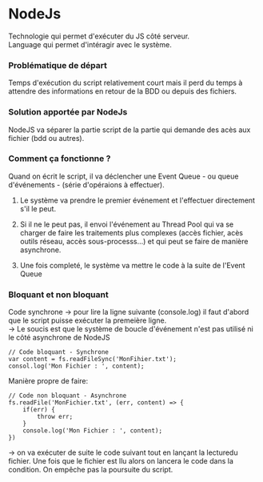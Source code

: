 # NodeJs

Technologie qui permet d'exécuter du JS côté serveur.  
Language qui permet d'intéragir avec le système.

### Problématique de départ  

Temps d'exécution du script relativement court mais il perd du temps à attendre des informations en retour de la BDD ou depuis des fichiers.

### Solution apportée par NodeJs

NodeJS va séparer la partie script de la partie qui demande des acès aux fichier (bdd ou autres).

### Comment ça fonctionne ?

Quand on écrit le script, il va déclencher une Event Queue - ou queue d'événements - (série d'opéraions à effectuer).

1. Le système va prendre le premier événement et l'effectuer directement s'il le peut.

2. Si il ne le peut pas, il envoi l'événement au Thread Pool qui va se charger de faire les traitements plus complexes (accès fichier, acès outils réseau, accès sous-processs...) et qui peut se faire de manière asynchrone.

3. Une fois completé, le système va mettre le code à la suite de l'Event Queue

### Bloquant et non bloquant

Code synchrone -> pour lire la ligne suivante (console.log) il faut d'abord que le script puisse exécuter la premeière ligne.  
-> Le soucis est que le système de boucle d'événement n'est pas utilisé ni le côté asynchrone de NodeJS
```
// Code bloquant - Synchrone
var content = fs.readFileSync('MonFihier.txt');
consol.log('Mon Fichier : ', content);
```


Manière propre de faire:  
```
// Code non bloquant - Asynchrone
fs.readFile('MonFichier.txt', (err, content) => {
    if(err) {
        throw err;
    }
    console.log('Mon Fichier : ', content);
})
```
-> on va exécuter de suite le code suivant tout en lançant la lecturedu fichier. Une fois que le fichier est llu alors on lancera le code dans la condition. On empêche pas la poursuite du script.
